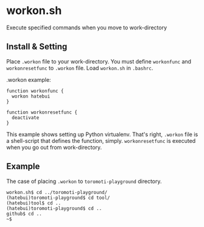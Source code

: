 workon.sh
=========

Execute specified commands when you move to work-directory

Install & Setting
-----------------

Place `.workon` file to your work-directory. You must define `workonfunc` and `workonresetfunc` to `.workon` file.
Load `workon.sh` in `.bashrc`.

.workon example:

    function workonfunc {
      workon hatebui
    }

    function workonresetfunc {
      deactivate
    }

This example shows setting up Python virtualenv. That's right, `.workon` file is a shell-script that defines the function, simply.
`workonresetfunc` is executed when you go out from work-directory.

Example
-------

The case of placing `.workon` to `toromoti-playground` directory.

    workon.sh$ cd ../toromoti-playground/
    (hatebui)toromoti-playground$ cd tool/
    (hatebui)tool$ cd ..
    (hatebui)toromoti-playground$ cd ..
    github$ cd ..
    ~$
